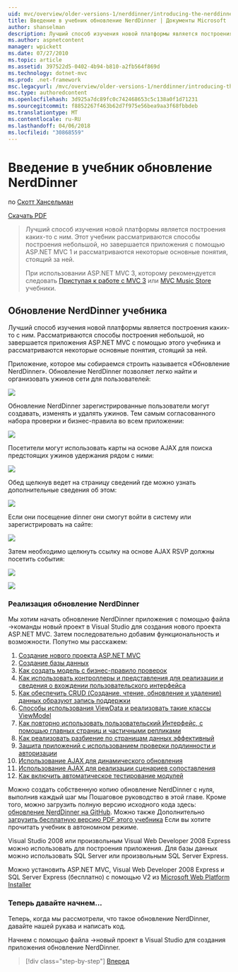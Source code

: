 ```yaml
---
uid: mvc/overview/older-versions-1/nerddinner/introducing-the-nerddinner-tutorial
title: Введение в учебник обновление NerdDinner | Документы Microsoft
author: shanselman
description: Лучший способ изучения новой платформы является построения каких-то с ним. В этом учебнике представлены пошаговые инструкции для создания приложения с небольшой, но завершенный, с помощью ASP.NE...
ms.author: aspnetcontent
manager: wpickett
ms.date: 07/27/2010
ms.topic: article
ms.assetid: 397522d5-0402-4b94-b810-a2fb564f869d
ms.technology: dotnet-mvc
ms.prod: .net-framework
msc.legacyurl: /mvc/overview/older-versions-1/nerddinner/introducing-the-nerddinner-tutorial
msc.type: authoredcontent
ms.openlocfilehash: 3d925a7dc89fc0c742468653c5c138a0f1d71231
ms.sourcegitcommit: f8852267f463b62d7f975e56bea9aa3f68fbbdeb
ms.translationtype: MT
ms.contentlocale: ru-RU
ms.lasthandoff: 04/06/2018
ms.locfileid: "30868559"
---
```

<a name="introducing-the-nerddinner-tutorial"></a>Введение в учебник обновление NerdDinner
====================
по [Скотт Хансельман](https://github.com/shanselman)

[Скачать PDF](http://aspnetmvcbook.s3.amazonaws.com/aspnetmvc-nerdinner_v1.pdf)

> Лучший способ изучения новой платформы является построения каких-то с ним. Этот учебник рассматриваются способы построения небольшой, но завершается приложения с помощью ASP.NET MVC 1 и рассматриваются некоторые основные понятия, стоящий за ней.
> 
> При использовании ASP.NET MVC 3, которому рекомендуется следовать [Приступая к работе с MVC 3](../../older-versions/getting-started-with-aspnet-mvc3/cs/intro-to-aspnet-mvc-3.md) или [MVC Music Store](../../older-versions/mvc-music-store/mvc-music-store-part-1.md) учебники.


## <a name="nerddinner-tutorial"></a>Обновление NerdDinner учебника

Лучший способ изучения новой платформы является построения каких-то с ним. Рассматриваются способы построения небольшой, но завершается приложения ASP.NET MVC с помощью этого учебника и рассматриваются некоторые основные понятия, стоящий за ней.

Приложение, которое мы собираемся строить называется «Обновление NerdDinner». Обновление NerdDinner позволяет легко найти и организовать ужинов сети для пользователей:

![](introducing-the-nerddinner-tutorial/_static/image1.png)

Обновление NerdDinner зарегистрированные пользователи могут создавать, изменять и удалять ужинов. Тем самым согласованного набора проверки и бизнес-правила во всем приложении:

![](introducing-the-nerddinner-tutorial/_static/image2.png)

Посетители могут использовать карты на основе AJAX для поиска предстоящих ужинов удержания рядом с ними:

![](introducing-the-nerddinner-tutorial/_static/image3.png)

Обед щелкнув ведет на страницу сведений где можно узнать дополнительные сведения об этом:

![](introducing-the-nerddinner-tutorial/_static/image4.png)

Если они посещение dinner они смогут войти в систему или зарегистрировать на сайте:

![](introducing-the-nerddinner-tutorial/_static/image5.png)

Затем необходимо щелкнуть ссылку на основе AJAX RSVP должны посетить события:

![](introducing-the-nerddinner-tutorial/_static/image6.png)

![](introducing-the-nerddinner-tutorial/_static/image7.png)

### <a name="implementing-nerddinner"></a>Реализация обновление NerdDinner

Мы хотим начать обновление NerdDinner приложения с помощью файла -&gt;команды новый проект в Visual Studio для создания нового проекта ASP.NET MVC. Затем последовательно добавим функциональность и возможности. Попутно мы расскажем:

1. [Создание нового проекта ASP.NET MVC](# "создайте новый проект ASP.NET MVC")
2. [Создание базы данных](# "Создание базы данных")
3. [Как создать модель с бизнес-правило проверок](# "построить модель с бизнес-правило проверок")
4. [Как использовать контроллеры и представления для реализации и сведения о вхождении пользовательского интерфейса](# "использование контроллеров и представлений для реализации пользовательского интерфейса сведения о вхождении")
5. [Как обеспечить CRUD (Создание, чтение, обновление и удаление) данных образуют запись поддержки](# "предоставляют CRUD (Создание, чтение, обновление, удаление) запись данных формы поддерживает")
6. [Способы использования ViewData и реализовать такие классы ViewModel](# "использовать ViewData и реализовать классы ViewModel")
7. [Как повторно использовать пользовательский Интерфейс, с помощью главных страниц и частичными репликами](# "повторного использования пользовательского интерфейса с помощью главных страниц и частичными репликами")
8. [Как реализовать разбиение по страницам данных эффективный](# "реализации эффективного данных разбиения на страницы")
9. [Защита приложений с использованием проверки подлинности и авторизации](# "безопасных приложений с использованием проверки подлинности и авторизации")
10. [Использование AJAX для динамического обновления](# "использовать AJAX для динамического обновления")
11. [Использование AJAX для реализации сценариев сопоставления](# "использовать AJAX для реализации сценариев сопоставления")
12. [Как включить автоматическое тестирование модулей](# "включить автоматические модульное тестирование")

Можно создать собственную копию обновление NerdDinner с нуля, выполнив каждый шаг мы Пошаговое руководство в этой главе. Кроме того, можно загрузить полную версию исходного кода здесь: [обновление NerdDinner на GitHub](https://github.com/AspNetMVPSamples/NerdDinner). Можно также Дополнительно [загрузить бесплатную версию PDF этого учебника](http://aspnetmvcbook.s3.amazonaws.com/aspnetmvc-nerdinner_v1.pdf) Если вы хотите прочитать учебник в автономном режиме.

Visual Studio 2008 или произвольным Visual Web Developer 2008 Express можно использовать для построения приложения. Для базы данных можно использовать SQL Server или произвольным SQL Server Express.

Можно установить ASP.NET MVC, Visual Web Developer 2008 Express и SQL Server Express (бесплатно) с помощью V2 из [Microsoft Web Platform Installer](https://www.microsoft.com/web/downloads/platform.aspx)

### <a name="now-lets-get-started"></a>Теперь давайте начнем...

Теперь, когда мы рассмотрели, что такое обновление NerdDinner, давайте нашей рукава и написать код.

Начнем с помощью файла -&gt;новый проект в Visual Studio для создания приложения обновление NerdDinner.

> [!div class="step-by-step"]
> [Вперед](create-a-new-aspnet-mvc-project.md)
